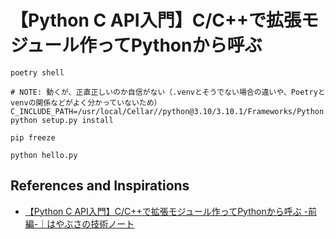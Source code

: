 # 【Python C API入門】C/C++で拡張モジュール作ってPythonから呼ぶ


```shell
poetry shell

# NOTE: 動くが、正直正しいのか自信がない（.venvとそうでない場合の違いや、Poetryとvenvの関係などがよく分かっていないため）
C_INCLUDE_PATH=/usr/local/Cellar//python@3.10/3.10.1/Frameworks/Python.framework/Versions/3.10/include/python3.10/Python.h python setup.py install

pip freeze

python hello.py
```

## References and Inspirations

- [【Python C API入門】C/C\+\+で拡張モジュール作ってPythonから呼ぶ \-前編\-｜はやぶさの技術ノート](https://cpp-learning.com/python_c_api_step1/)
